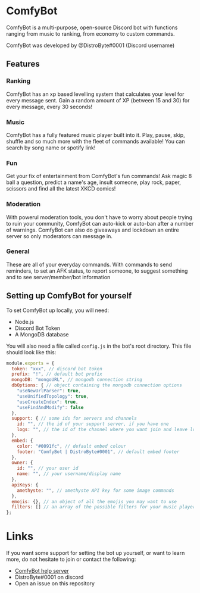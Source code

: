 # ComfyBot

ComfyBot is a multi-purpose, open-source Discord bot with functions ranging from music to ranking, from economy to custom commands.

ComfyBot was developed by @DistroByte#0001 (Discord username)

## Features

### Ranking

ComfyBot has an xp based levelling system that calculates your level for every message sent. Gain a random amount of XP (between 15 and 30) for every message, every 30 seconds!

### Music

ComfyBot has a fully featured music player built into it. Play, pause, skip, shuffle and so much more with the fleet of commands available! You can search by song name or spotify link!

### Fun

Get your fix of entertainment from ComfyBot's fun commands! Ask magic 8 ball a question, predict a name's age, insult someone, play rock, paper, scissors and find all the latest XKCD comics!

### Moderation

With powerul moderation tools, you don't have to worry about people trying to ruin your community, ComfyBot can auto-kick or auto-ban after a number of warnings. ComfyBot can also do giveaways and lockdown an entire server so only moderators can message in.

### General

These are all of your everyday commands. With commands to send reminders, to set an AFK status, to report someone, to suggest something and to see server/member/bot information

## Setting up ComfyBot for yourself

To set ComfyBot up locally, you will need:

- Node.js
- Discord Bot Token
- A MongoDB database

You will also need a file called `config.js` in the bot's root directory.
This file should look like this:
```js
module.exports = {
  token: "xxx", // discord bot token
  prefix: "!", // default bot prefix
  mongoDB: "mongoURL", // mongodb connection string
  dbOptions: { // object containing the mongodb connection options
    "useNewUrlParser": true,
    "useUnifiedTopology": true,
    "useCreateIndex": true,
    "useFindAndModify": false
  },
  support: { // some ids for servers and channels
    id: "", // the id of your support server, if you have one
    logs: "", // the id of the channel where you want join and leave logs to be sent
  },
  embed: {
    color: "#0091fc", // default embed colour
    footer: "ComfyBot | DistroByte#0001", // default embed footer
  },
  owner: {
    id: "", // your user id
    name: "", // your username/display name
  },
  apiKeys: {
    amethyste: "", // amethyste API key for some image commands
  },
  emojis: {}, // an object of all the emojis you may want to use
  filters: [] // an array of the possible filters for your music player
};
```

# Links

If you want some support for setting the bot up yourself, or want to learn more, do not hesitate to join or contact the following:
- [ComfyBot help server](https://discord.gg/P5qRX8h)
- DistroByte#0001 on discord
- Open an issue on this repository
  
  
  
  
  
  
